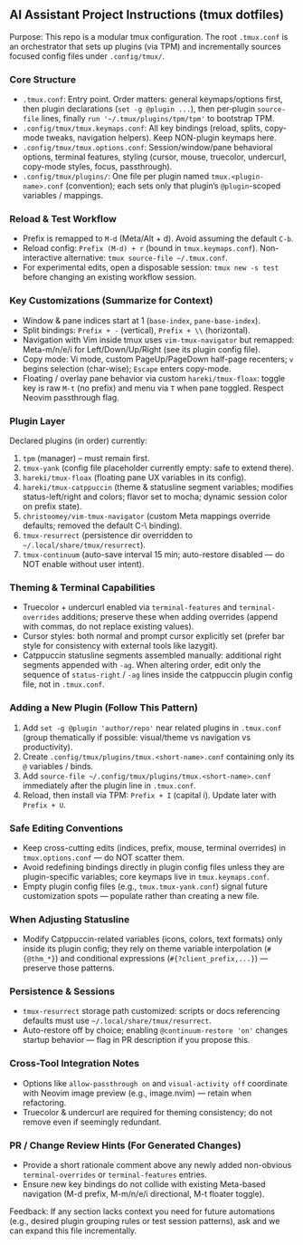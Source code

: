 ## AI Assistant Project Instructions (tmux dotfiles)

Purpose: This repo is a modular tmux configuration. The root `.tmux.conf` is an orchestrator that sets up plugins (via TPM) and incrementally sources focused config files under `.config/tmux/`.

### Core Structure

- `.tmux.conf`: Entry point. Order matters: general keymaps/options first, then plugin declarations (`set -g @plugin ...`), then per‑plugin `source-file` lines, finally `run '~/.tmux/plugins/tpm/tpm'` to bootstrap TPM.
- `.config/tmux/tmux.keymaps.conf`: All key bindings (reload, splits, copy-mode tweaks, navigation helpers). Keep NON-plugin keymaps here.
- `.config/tmux/tmux.options.conf`: Session/window/pane behavioral options, terminal features, styling (cursor, mouse, truecolor, undercurl, copy-mode styles, focus, passthrough).
- `.config/tmux/plugins/`: One file per plugin named `tmux.<plugin-name>.conf` (convention); each sets only that plugin’s `@plugin`-scoped variables / mappings.

### Reload & Test Workflow

- Prefix is remapped to `M-d` (Meta/Alt + d). Avoid assuming the default `C-b`.
- Reload config: `Prefix (M-d) + r` (bound in `tmux.keymaps.conf`). Non-interactive alternative: `tmux source-file ~/.tmux.conf`.
- For experimental edits, open a disposable session: `tmux new -s test` before changing an existing workflow session.

### Key Customizations (Summarize for Context)

- Window & pane indices start at 1 (`base-index`, `pane-base-index`).
- Split bindings: `Prefix + -` (vertical), `Prefix + \\` (horizontal).
- Navigation with Vim inside tmux uses `vim-tmux-navigator` but remapped: Meta-m/n/e/i for Left/Down/Up/Right (see its plugin config file).
- Copy mode: Vi mode, custom PageUp/PageDown half-page recenters; `v` begins selection (char-wise); `Escape` enters copy-mode.
- Floating / overlay pane behavior via custom `hareki/tmux-floax`: toggle key is raw `M-t` (no prefix) and menu via `T` when pane toggled. Respect Neovim passthrough flag.

### Plugin Layer

Declared plugins (in order) currently:

1. `tpm` (manager) – must remain first.
2. `tmux-yank` (config file placeholder currently empty: safe to extend there).
3. `hareki/tmux-floax` (floating pane UX variables in its config).
4. `hareki/tmux-catppuccin` (theme & statusline segment variables; modifies status-left/right and colors; flavor set to mocha; dynamic session color on prefix state).
5. `christoomey/vim-tmux-navigator` (custom Meta mappings override defaults; removed the default C-\ binding).
6. `tmux-resurrect` (persistence dir overridden to `~/.local/share/tmux/resurrect`).
7. `tmux-continuum` (auto-save interval 15 min; auto-restore disabled — do NOT enable without user intent).

### Theming & Terminal Capabilities

- Truecolor + undercurl enabled via `terminal-features` and `terminal-overrides` additions; preserve these when adding overrides (append with commas, do not replace existing values).
- Cursor styles: both normal and prompt cursor explicitly set (prefer bar style for consistency with external tools like lazygit).
- Catppuccin statusline segments assembled manually: additional right segments appended with `-ag`. When altering order, edit only the sequence of `status-right` / `-ag` lines inside the catppuccin plugin config file, not in `.tmux.conf`.

### Adding a New Plugin (Follow This Pattern)

1. Add `set -g @plugin 'author/repo'` near related plugins in `.tmux.conf` (group thematically if possible: visual/theme vs navigation vs productivity).
2. Create `.config/tmux/plugins/tmux.<short-name>.conf` containing only its `@` variables / binds.
3. Add `source-file ~/.config/tmux/plugins/tmux.<short-name>.conf` immediately after the plugin line in `.tmux.conf`.
4. Reload, then install via TPM: `Prefix + I` (capital i). Update later with `Prefix + U`.

### Safe Editing Conventions

- Keep cross-cutting edits (indices, prefix, mouse, terminal overrides) in `tmux.options.conf` — do NOT scatter them.
- Avoid redefining bindings directly in plugin config files unless they are plugin-specific variables; core keymaps live in `tmux.keymaps.conf`.
- Empty plugin config files (e.g., `tmux.tmux-yank.conf`) signal future customization spots — populate rather than creating a new file.

### When Adjusting Statusline

- Modify Catppuccin-related variables (icons, colors, text formats) only inside its plugin config; they rely on theme variable interpolation (`#{@thm_*}`) and conditional expressions (`#{?client_prefix,...}`) — preserve those patterns.

### Persistence & Sessions

- `tmux-resurrect` storage path customized: scripts or docs referencing defaults must use `~/.local/share/tmux/resurrect`.
- Auto-restore off by choice; enabling `@continuum-restore 'on'` changes startup behavior — flag in PR description if you propose this.

### Cross-Tool Integration Notes

- Options like `allow-passthrough on` and `visual-activity off` coordinate with Neovim image preview (e.g., image.nvim) — retain when refactoring.
- Truecolor & undercurl are required for theming consistency; do not remove even if seemingly redundant.

### PR / Change Review Hints (For Generated Changes)

- Provide a short rationale comment above any newly added non-obvious `terminal-overrides` or `terminal-features` entries.
- Ensure new key bindings do not collide with existing Meta-based navigation (M-d prefix, M-m/n/e/i directional, M-t floater toggle).

Feedback: If any section lacks context you need for future automations (e.g., desired plugin grouping rules or test session patterns), ask and we can expand this file incrementally.
